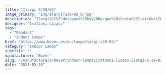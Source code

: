 ```yaml
---
title: "Ilargi S/39/02"
image_primary: "img/Ilargi-S39-02_b.jpg"
description: "Ilargi%2C%20designed%20by%20Basque%20studio%20Iratzoki%20Lizaso%2C%20takes%20shape%20in%20a%20subtle%20and%20minimalist%20piece%20where%20a%20wooden%20wand%20sits%20between%20traditionally%20hand-blown%20glass%20spheres.%0AIts%20warm%2C%20timeless%20design%20provides%20soft%2C%20pleasant%20light%20that%20adapts%20to%20professional%20and%20domestic%20settings%2C%20creating%20comfortable%2C%20natural%20spaces.%0A%0A%0A%0A"
designer: "Iratzoki Lizaso"
tags: 
  - "Pendant"
  - "Indoor Lamps"
href: "https://www.bover.es/en/lamp/ilargi-s39-02/"
category: "Indoor Lamps"
subtitle: ""
manufacturer: "Bover"
slug: "/manufacturers/bover/indoor-lamps/iratzoki-lizaso-ilargi-s-39-02"
date: "2021-05-10"
---
```

